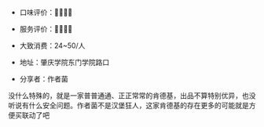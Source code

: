  - 口味评价：🌟🌟🌟🌟

 - 服务评价：🌟🌟🌟🌟

 - 大致消费：24~50/人

 - 地址：肇庆学院东门学院路口

 - 分享者：作者菌

 没什么特殊的，就是一家普普通通、正正常常的肯德基，出品不算特别优异，也没听说有什么安全问题。作者菌不是汉堡狂人，这家肯德基的存在更多的可能就是方便买联动了吧